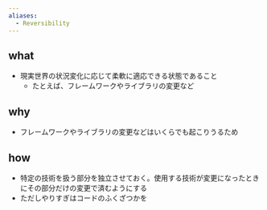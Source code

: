 ```yaml
---
aliases:
  - Reversibility
---
```

## what
- 現実世界の状況変化に応じて柔軟に適応できる状態であること
	- たとえば、フレームワークやライブラリの変更など
## why
- フレームワークやライブラリの変更などはいくらでも起こりうるため
## how
- 特定の技術を扱う部分を独立させておく。使用する技術が変更になったときにその部分だけの変更で済むようにする
- ただしやりすぎはコードのふくざつかを